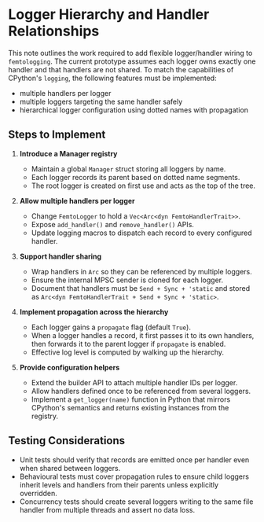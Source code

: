 # Logger Hierarchy and Handler Relationships

This note outlines the work required to add flexible logger/handler wiring to
`femtologging`. The current prototype assumes each logger owns exactly one
handler and that handlers are not shared. To match the capabilities of
CPython's `logging`, the following features must be implemented:

- multiple handlers per logger
- multiple loggers targeting the same handler safely
- hierarchical logger configuration using dotted names with propagation

## Steps to Implement

1. **Introduce a Manager registry**
   - Maintain a global `Manager` struct storing all loggers by name.
   - Each logger records its parent based on dotted name segments.
   - The root logger is created on first use and acts as the top of the tree.

2. **Allow multiple handlers per logger**
   - Change `FemtoLogger` to hold a `Vec<Arc<dyn FemtoHandlerTrait>>`.
   - Expose `add_handler()` and `remove_handler()` APIs.
   - Update logging macros to dispatch each record to every configured handler.

3. **Support handler sharing**
   - Wrap handlers in `Arc` so they can be referenced by multiple loggers.
   - Ensure the internal MPSC sender is cloned for each logger.
   - Document that handlers must be `Send + Sync + 'static` and stored as
     `Arc<dyn FemtoHandlerTrait + Send + Sync + 'static>`.

4. **Implement propagation across the hierarchy**
   - Each logger gains a `propagate` flag (default `True`).
   - When a logger handles a record, it first passes it to its own handlers,
     then forwards it to the parent logger if `propagate` is enabled.
   - Effective log level is computed by walking up the hierarchy.

5. **Provide configuration helpers**
   - Extend the builder API to attach multiple handler IDs per logger.
   - Allow handlers defined once to be referenced from several loggers.
   - Implement a `get_logger(name)` function in Python that mirrors
     CPython's semantics and returns existing instances from the registry.

## Testing Considerations

- Unit tests should verify that records are emitted once per handler even when
  shared between loggers.
- Behavioural tests must cover propagation rules to ensure child loggers
  inherit levels and handlers from their parents unless explicitly overridden.
- Concurrency tests should create several loggers writing to the same file
  handler from multiple threads and assert no data loss.
